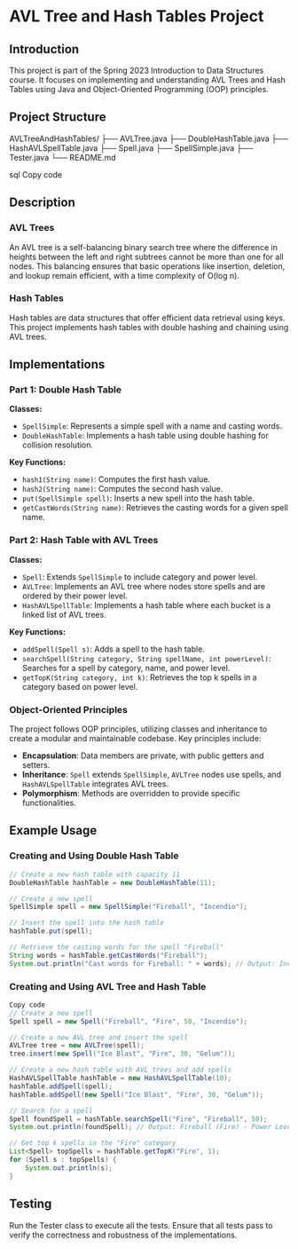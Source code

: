 # AVL Tree and Hash Tables Project

## Introduction
This project is part of the Spring 2023 Introduction to Data Structures course. It focuses on implementing and understanding AVL Trees and Hash Tables using Java and Object-Oriented Programming (OOP) principles.

## Project Structure
AVLTreeAndHashTables/
├── AVLTree.java
├── DoubleHashTable.java
├── HashAVLSpellTable.java
├── Spell.java
├── SpellSimple.java
├── Tester.java
└── README.md

sql
Copy code

## Description

### AVL Trees
An AVL tree is a self-balancing binary search tree where the difference in heights between the left and right subtrees cannot be more than one for all nodes. This balancing ensures that basic operations like insertion, deletion, and lookup remain efficient, with a time complexity of O(log n).

### Hash Tables
Hash tables are data structures that offer efficient data retrieval using keys. This project implements hash tables with double hashing and chaining using AVL trees.

## Implementations

### Part 1: Double Hash Table
**Classes:**
- `SpellSimple`: Represents a simple spell with a name and casting words.
- `DoubleHashTable`: Implements a hash table using double hashing for collision resolution.

**Key Functions:**
- `hash1(String name)`: Computes the first hash value.
- `hash2(String name)`: Computes the second hash value.
- `put(SpellSimple spell)`: Inserts a new spell into the hash table.
- `getCastWords(String name)`: Retrieves the casting words for a given spell name.

### Part 2: Hash Table with AVL Trees
**Classes:**
- `Spell`: Extends `SpellSimple` to include category and power level.
- `AVLTree`: Implements an AVL tree where nodes store spells and are ordered by their power level.
- `HashAVLSpellTable`: Implements a hash table where each bucket is a linked list of AVL trees.

**Key Functions:**
- `addSpell(Spell s)`: Adds a spell to the hash table.
- `searchSpell(String category, String spellName, int powerLevel)`: Searches for a spell by category, name, and power level.
- `getTopK(String category, int k)`: Retrieves the top k spells in a category based on power level.

### Object-Oriented Principles
The project follows OOP principles, utilizing classes and inheritance to create a modular and maintainable codebase. Key principles include:
- **Encapsulation**: Data members are private, with public getters and setters.
- **Inheritance**: `Spell` extends `SpellSimple`, `AVLTree` nodes use spells, and `HashAVLSpellTable` integrates AVL trees.
- **Polymorphism**: Methods are overridden to provide specific functionalities.

## Example Usage

### Creating and Using Double Hash Table
```java
// Create a new hash table with capacity 11
DoubleHashTable hashTable = new DoubleHashTable(11);

// Create a new spell
SpellSimple spell = new SpellSimple("Fireball", "Incendio");

// Insert the spell into the hash table
hashTable.put(spell);

// Retrieve the casting words for the spell "Fireball"
String words = hashTable.getCastWords("Fireball");
System.out.println("Cast words for Fireball: " + words); // Output: Incendio
```
### Creating and Using AVL Tree and Hash Table
```java
Copy code
// Create a new spell
Spell spell = new Spell("Fireball", "Fire", 50, "Incendio");

// Create a new AVL tree and insert the spell
AVLTree tree = new AVLTree(spell);
tree.insert(new Spell("Ice Blast", "Fire", 30, "Gelum"));

// Create a new hash table with AVL trees and add spells
HashAVLSpellTable hashTable = new HashAVLSpellTable(10);
hashTable.addSpell(spell);
hashTable.addSpell(new Spell("Ice Blast", "Fire", 30, "Gelum"));

// Search for a spell
Spell foundSpell = hashTable.searchSpell("Fire", "Fireball", 50);
System.out.println(foundSpell); // Output: Fireball (Fire) - Power Level: 50, to cast say: Incendio

// Get top k spells in the "Fire" category
List<Spell> topSpells = hashTable.getTopK("Fire", 1);
for (Spell s : topSpells) {
    System.out.println(s);
}
```
## Testing
Run the Tester class to execute all the tests. Ensure that all tests pass to verify the correctness and robustness of the implementations.
